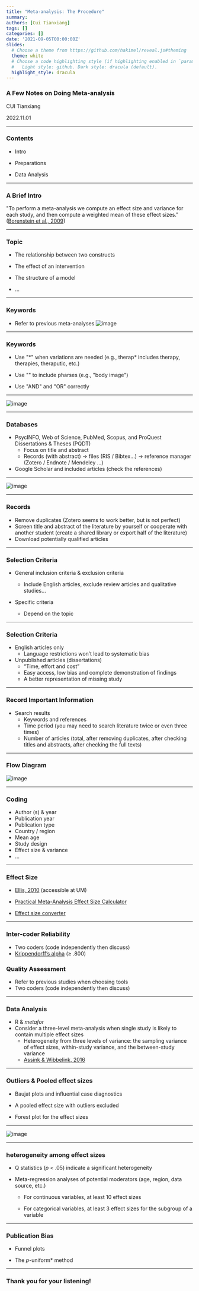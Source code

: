 ```yaml
---
title: "Meta-analysis: The Procedure"
summary: 
authors: [Cui Tianxiang]
tags: []
categories: []
date: '2021-09-05T00:00:00Z'
slides:
  # Choose a theme from https://github.com/hakimel/reveal.js#theming
  theme: white
  # Choose a code highlighting style (if highlighting enabled in `params.toml`)
  #   Light style: github. Dark style: dracula (default).
  highlight_style: dracula
---
```


### A Few Notes on Doing Meta-analysis


CUI Tianxiang


2022.11.01

---

### Contents

- Intro

- Preparations

- Data Analysis

---
### A Brief Intro

"To perform a meta-analysis we compute an effect size and variance for each study, and then compute a weighted mean of these effect sizes." ([Borenstein et al., 2009](https://onlinelibrary.wiley.com/doi/book/10.1002/9780470743386))

---

### Topic

- The relationship between two constructs

- The effect of an intervention

- The structure of a model

- ...

---

### Keywords
- Refer to previous meta-analyses
![image](fig-1.png)

---
### Keywords

- Use "\*" when variations are needed (e.g., therap* includes therapy, therapies, theraputic, etc.)

- Use "" to include pharses (e.g., "body image")

- Use "AND" and "OR" correctly

---

![image](fig-2.png)

---

### Databases

- PsycINFO, Web of Science, PubMed, Scopus, and ProQuest Dissertations & Theses (PQDT)
  - Focus on title and abstract
  - Records (with abstract) → files (RIS / Bibtex...) → reference manager (Zotero / Endnote / Mendeley ...)
- Google Scholar and included articles (check the references)

---

![image](keywords.png)

---
### Records

- Remove duplicates (Zotero seems to work better, but is not perfect)
- Screen title and abstract of the literature by yourself or cooperate with another student (create a shared library or export half of the literature)
- Download potentially qualified articles

---
### Selection Criteria

- General inclusion criteria & exclusion criteria

  - Include English articles, exclude review articles and qualitative studies...

- Specific criteria

  - Depend on the topic

---
### Selection Criteria

- English articles only
  - Language restrictions won’t lead to systematic bias
- Unpublished articles (dissertations)
  - “Time, effort and cost”
  - Easy access, low bias and complete demonstration of findings
  - A better representation of missing study

---

### Record Important Information 
- Search results
  - Keywords and references
  - Time period (you may need to search literature twice or even three times)
  - Number of articles (total, after removing duplicates, after checking titles and abstracts, after checking the full texts)

---
### Flow Diagram
![image](fig-3.jpg)

---
### Coding
- Author (s) & year
- Publication year
- Publication type
- Country / region
- Mean age
- Study design
- Effect size & variance
- ...

---

### Effect Size

- [Ellis, 2010](https://www.cambridge.org/core/books/essential-guide-to-effect-sizes/72C26CA99366A19CAC4EF5B16AE3297F) (accessible at UM)

- [Practical Meta-Analysis Effect Size Calculator](https://www.campbellcollaboration.org/escalc/html/EffectSizeCalculator-Home.php)

- [Effect size converter](https://www.escal.site/)

---

### Inter-coder Reliability
- Two coders (code independently then discuss)
- [Krippendorff’s alpha](http://mdcw.socsci.uva.nl/?p=57) (≥ .800)
### Quality Assessment
- Refer to previous studies when choosing tools
- Two coders (code independently then discuss)

---
### Data Analysis
- R & *metafor*
- Consider a three-level meta-analysis when single study is likely to contain multiple effect sizes
  - Heterogeneity from three levels of variance: the sampling variance of effect sizes, within-study variance, and the
between-study variance
  - [Assink & Wibbelink, 2016](https://doi.org/10.20982/tqmp.12.3.p154)

---

### Outliers & Pooled effect sizes

- Baujat plots and influential case diagnostics

- A pooled effect size with outliers excluded

- Forest plot for the effect sizes

---

![image](forest-plot.png)

---

### heterogeneity among effect sizes

- Q statistics (*p* < .05) indicate a significant heterogeneity

- Meta-regression analyses of potential moderators (age, region, data source, etc.)
  
  - For continuous variables, at least 10 effect sizes
  
  - For categorical variables, at least 3 effect sizes for the subgroup of a variable

---

### Publication Bias

- Funnel plots

- The *p*-uniform* method

---
### Thank you for your listening!
